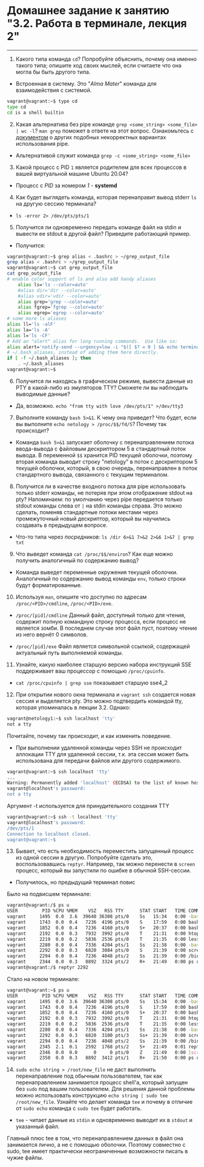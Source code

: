 # Домашнее задание к занятию "3.2. Работа в терминале, лекция 2"

---

1. Какого типа команда `cd`? Попробуйте объяснить, почему она именно такого типа; опишите ход своих мыслей, если считаете что она могла бы быть другого типа.

- Встроенная в систему. Это "*Alma Mater*" команда для взаимодействия с системой.
```bash
vagrant@vagrant:~$ type cd
type cd
cd is a shell builtin
```

2. Какая альтернатива без pipe команде `grep <some_string> <some_file> | wc -l`? `man grep` поможет в ответе на этот вопрос. Ознакомьтесь с [документом](http://www.smallo.ruhr.de/award.html) о других подобных некорректных вариантах использования pipe.

- Альтернативой служит команда `grep -c <some_string> <some_file>`

3. Какой процесс с PID `1` является родителем для всех процессов в вашей виртуальной машине Ubuntu 20.04?

- Процесс с *PID* за номером *1* - **systemd**

4. Как будет выглядеть команда, которая перенаправит вывод stderr `ls` на другую сессию терминала?

- `ls -error 2> /dev/pts/pts/1`

5. Получится ли одновременно передать команде файл на stdin и вывести ее stdout в другой файл? Приведите работающий пример.

- Получится:
```bash
vagrant@vagrant:~$ grep alias < .bashrc > ~/grep_output_file
grep alias < .bashrc > ~/grep_output_file
vagrant@vagrant:~$ cat grep_output_file
cat grep_output_file
# enable color support of ls and also add handy aliases
    alias ls='ls --color=auto'
    #alias dir='dir --color=auto'
    #alias vdir='vdir --color=auto'
    alias grep='grep --color=auto'
    alias fgrep='fgrep --color=auto'
    alias egrep='egrep --color=auto'
# some more ls aliases
alias ll='ls -alF'
alias la='ls -A'
alias l='ls -CF'
# Add an "alert" alias for long running commands.  Use like so:
alias alert='notify-send --urgency=low -i "$([ $? = 0 ] && echo terminal || echo error)" "$(history|tail -n1|sed -e '\''s/^\s*[0-9]\+\s*//;s/[;&|]\s*alert$//'\'')"'
# ~/.bash_aliases, instead of adding them here directly.
if [ -f ~/.bash_aliases ]; then
    . ~/.bash_aliases
vagrant@vagrant:~$
```

6. Получится ли находясь в графическом режиме, вывести данные из PTY в какой-либо из эмуляторов TTY? Сможете ли вы наблюдать выводимые данные?

- Да, возможно.
`echo "from tty with love /dev/pts/1" >/dev/tty3`

7. Выполните команду `bash 5>&1`. К чему она приведет? Что будет, если вы выполните `echo netology > /proc/$$/fd/5`? Почему так происходит?

- Команда `bash 5>&1` запускает оболочку с перенаправлением потока ввода-вывода с файловым дескриптором 5 в стандартный поток вывода. В переменной `$$` хранится PID текущей оболочки, поэтому вторая команда выводит строку "netology" в поток с дескриптором 5 текущей оболочки, который, в свою очередь, перенаправлен в поток стандартного вывода, связанного с текущим терминалом.

8. Получится ли в качестве входного потока для pipe использовать только stderr команды, не потеряв при этом отображение stdout на pty? Напоминаем: по умолчанию через pipe передается только stdout команды слева от `|` на stdin команды справа. Это можно сделать, поменяв стандартные потоки местами через промежуточный новый дескриптор, который вы научились создавать в предыдущем вопросе.

- Что-то типа через *посредников*:
`ls /dir 6>&1 7>&2 2>&6 1>&7 | grep txt`
9. Что выведет команда `cat /proc/$$/environ`? Как еще можно получить аналогичный по содержанию вывод?

- Команда выведет переменные окружения текущей оболочки. Аналогичный по содержанию вывод команды `env`, только строки будут форматированные.

10. Используя `man`, опишите что доступно по адресам `/proc/<PID>/cmdline`, `/proc/<PID>/exe`.

- `/proc/[pid]/cmdline`
Данный файл, доступный только для чтения, содержит полную командную строку процесса, если процесс не является зомби. В
последнем случае этот файл пуст, поэтому чтение из него вернёт 0 символов.

- `/proc/[pid]/exe`
Файл является символьной ссылкой, содержащей актуальный путь выполняемой команды. 

11. Узнайте, какую наиболее старшую версию набора инструкций SSE поддерживает ваш процессор с помощью `/proc/cpuinfo`.

- `cat /proc/cpuinfo | grep sse` показывает старшую sse4_2

12. При открытии нового окна терминала и `vagrant ssh` создается новая сессия и выделяется pty. Это можно подтвердить командой tty, которая упоминалась в лекции 3.2. Однако:
```bash
vagrant@netology1:~$ ssh localhost 'tty'
not a tty
```
Почитайте, почему так происходит, и как изменить поведение.

- При выполнении удаленной команды через SSH не происходит аллокации TTY для удаленной сессии, т.к. эта сессия может быть использована для передачи файлов или другого содержимого. 

```bash
vagrant@vagrant:~$ ssh localhost 'tty'
...
Warning: Permanently added 'localhost' (ECDSA) to the list of known hosts.
vagrant@localhost's password:
not a tty
```
Аргумент -t используется для принудительного создания TTY
```bash
vagrant@vagrant:~$ ssh -t localhost 'tty'
vagrant@localhost's password:
/dev/pts/1
Connection to localhost closed.
vagrant@vagrant:~$
```

13. Бывает, что есть необходимость переместить запущенный процесс из одной сессии в другую. Попробуйте сделать это, воспользовавшись `reptyr`. Например, так можно перенести в `screen` процесс, который вы запустили по ошибке в обычной SSH-сессии.

- Получилось, но предыдущий терминал повис

Было на подвисшем терминале:
```bash
vagrant@vagrant:/$ ps u
USER         PID %CPU %MEM    VSZ   RSS TTY      STAT START   TIME COMMAND
vagrant     1495  0.0  3.6  39640 36308 pts/0    Ss   15:34   0:00 -bash
vagrant     1743  0.0  0.4   7236  4196 pts/0    S    17:59   0:00 bash -v
vagrant     1852  0.0  0.4   7236  4160 pts/0    S+   20:37   0:00 bash
vagrant     2192  0.0  0.3   7932  3992 pts/0    T    21:31   0:00 htop -t
vagrant     2219  0.0  0.2   5836  2536 pts/0    T    21:35   0:00 less /var/log/faillog
vagrant     2280  0.0  0.4   7336  4204 pts/1    Ss   21:38   0:00 -bash
vagrant     2292  0.0  0.3   6820  3084 pts/0    S    21:39   0:00 screen
vagrant     2294  0.0  0.4   7236  4048 pts/2    Ss   21:39   0:00 /bin/bash
vagrant     2344  0.0  0.3   8892  3324 pts/2    R+   21:49   0:00 ps u
vagrant@vagrant:/$ reptyr 2292 
```
Стало на новом терминале:
```bash
vagrant@vagrant:~$ ps u
USER         PID %CPU %MEM    VSZ   RSS TTY      STAT START   TIME COMMAND
vagrant     1495  0.0  3.6  39640 36308 pts/0    Ss   15:34   0:00 -bash
vagrant     1743  0.0  0.4   7236  4196 pts/0    S    17:59   0:00 bash -v
vagrant     1852  0.0  0.4   7236  4160 pts/0    S+   20:37   0:00 bash
vagrant     2192  0.0  0.3   7932  3992 pts/0    T    21:31   0:00 htop -t
vagrant     2219  0.0  0.2   5836  2536 pts/0    T    21:35   0:00 less /var/log/faillog
vagrant     2280  0.0  0.4   7336  4204 pts/1    Ss   21:38   0:00 -bash
vagrant     2292  0.0  0.3   6820  3100 pts/3    Ss+  21:39   0:00 screen
vagrant     2294  0.0  0.4   7236  4048 pts/2    Ss   21:39   0:00 /bin/bash
vagrant     2345  2.1  0.1   2592  1768 pts/2    S+   21:49   0:01 reptyr 2292
vagrant     2346  0.0  0.0      0     0 pts/0    Z    21:49   0:00 [screen] <defunct>
vagrant     2350  0.0  0.3   8892  3412 pts/1    R+   21:50   0:00 ps u
```
14. `sudo echo string > /root/new_file` не даст выполнить перенаправление под обычным пользователем, так как перенаправлением занимается процесс shell'а, который запущен без `sudo` под вашим пользователем. Для решения данной проблемы можно использовать конструкцию `echo string | sudo tee /root/new_file`. Узнайте что делает команда `tee` и почему в отличие от `sudo echo` команда с `sudo tee` будет работать.

- `tee` - читает данные из `stdin` и одновременно выводит их в `stdout` и указанный файл.

Главный плюс tee в том, что перенаправлением данных в файл она занимается лично, а не с помощью оболочки.
Поэтому совместно с sudo, tee имеет практически неограниченные возможности писать в чужие файлы.
